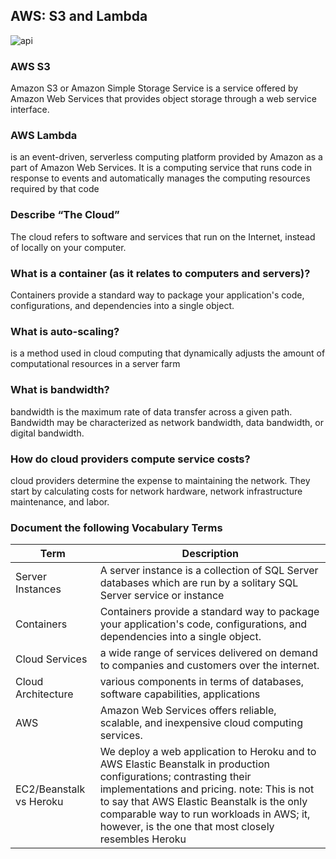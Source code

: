 ## AWS: S3 and Lambda
![api](https://www.stratacore.com/hs-fs/hub/282679/file-227450102-jpg/images/cloud-computing-2-1.jpg)

### AWS S3
Amazon S3 or Amazon Simple Storage Service is a service offered by Amazon Web Services that provides object storage through a web service interface.
### AWS Lambda
is an event-driven, serverless computing platform provided by Amazon as a part of Amazon Web Services. It is a computing service that runs code in response to events and automatically manages the computing resources required by that code

### Describe “The Cloud”
The cloud refers to software and services that run on the Internet, instead of locally on your computer.
### What is a container (as it relates to computers and servers)?
Containers provide a standard way to package your application's code, configurations, and dependencies into a single object. 
### What is auto-scaling?
 is a method used in cloud computing that dynamically adjusts the amount of computational resources in a server farm 
### What is bandwidth?
bandwidth is the maximum rate of data transfer across a given path. Bandwidth may be characterized as network bandwidth, data bandwidth, or digital bandwidth.
### How do cloud providers compute service costs?
cloud providers determine the expense to maintaining the network. They start by calculating costs for network hardware, network infrastructure maintenance, and labor.

### Document the following Vocabulary Terms

|Term|Description|
|----|----|
|Server Instances|A server instance is a collection of SQL Server databases which are run by a solitary SQL Server service or instance|
|Containers|Containers provide a standard way to package your application's code, configurations, and dependencies into a single object. |
|Cloud Services|a wide range of services delivered on demand to companies and customers over the internet.|
|Cloud Architecture| various components in terms of databases, software capabilities, applications|
|AWS|Amazon Web Services offers reliable, scalable, and inexpensive cloud computing services.|
|EC2/Beanstalk vs Heroku|We deploy a web application to Heroku and to AWS Elastic Beanstalk in production configurations; contrasting their implementations and pricing. note: This is not to say that AWS Elastic Beanstalk is the only comparable way to run workloads in AWS; it, however, is the one that most closely resembles Heroku|
